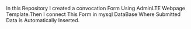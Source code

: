 In this Repository I created a convocation Form Using AdminLTE Webpage Template.Then I connect This Form in mysql DataBase Where Submitted Data is Automatically Inserted.
